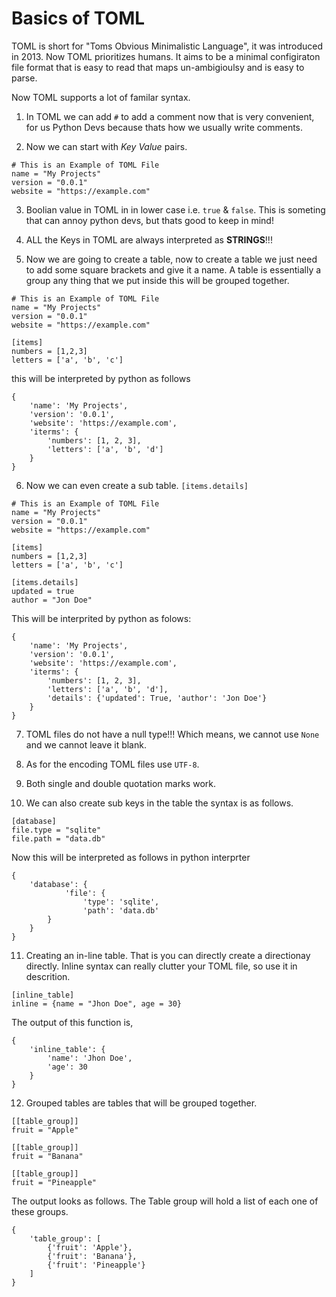 # **Basics of TOML**

TOML is short for "Toms Obvious Minimalistic Language", it was introduced in 2013. Now TOML prioritizes humans. It aims to be a minimal configiraton file format that is easy to read that maps un-ambigioulsy and is easy to parse.

Now TOML supports a lot of familar syntax.
1. In TOML we can add `#` to add a comment now that is very convenient, for us Python Devs because thats how we usually write comments.

2. Now we can start with *Key Value* pairs. 
```
# This is an Example of TOML File
name = "My Projects"
version = "0.0.1"
website = "https://example.com"
```

3. Boolian value in TOML in in lower case i.e. `true` & `false`. This is someting that can annoy python devs, but thats good to keep in mind!

4. ALL the Keys in TOML are always interpreted as **STRINGS**!!!

5. Now we are going to create a table, now to create a table we just need to add some square brackets and give it a name. A table is essentially a group any thing that we put inside this will be grouped together.
```
# This is an Example of TOML File
name = "My Projects"
version = "0.0.1"
website = "https://example.com"

[items]
numbers = [1,2,3]
letters = ['a', 'b', 'c']
```
this will be interpreted by python as follows
```
{
    'name': 'My Projects',
    'version': '0.0.1',
    'website': 'https://example.com',
    'iterms': {
        'numbers': [1, 2, 3],
        'letters': ['a', 'b', 'd']
    }
}
```

6. Now we can even create a sub table. `[items.details]`
```
# This is an Example of TOML File
name = "My Projects"
version = "0.0.1"
website = "https://example.com"

[items]
numbers = [1,2,3]
letters = ['a', 'b', 'c']

[items.details]
updated = true
author = "Jon Doe"
```
This will be interprited by python as folows:
```
{
    'name': 'My Projects',
    'version': '0.0.1',
    'website': 'https://example.com',
    'iterms': {
        'numbers': [1, 2, 3],
        'letters': ['a', 'b', 'd'],
        'details': {'updated': True, 'author': 'Jon Doe'}
    }
}
```

7. TOML files do not have a null type!!! Which means, we cannot use `None` and we cannot leave it blank.

8. As for the encoding TOML files use `UTF-8`.

9. Both single and double quotation marks work.

10. We can also create sub keys in the table the syntax is as follows.
```
[database]
file.type = "sqlite"
file.path = "data.db"
```
Now this will be interpreted as follows in python interprter
```
{
    'database': {
            'file': {
                'type': 'sqlite',
                'path': 'data.db'
        }
    }
}
```

11. Creating an in-line table. That is you can directly create a directionay directly. Inline syntax can really clutter your TOML file, so use it in descrition.
```
[inline_table]
inline = {name = "Jhon Doe", age = 30}
```
The output of this function is,
```
{
    'inline_table': {
        'name': 'Jhon Doe',
        'age': 30
    }
}
```

12. Grouped tables are tables that will be grouped together.
```
[[table_group]]
fruit = "Apple"

[[table_group]]
fruit = "Banana"

[[table_group]]
fruit = "Pineapple"
```
The output looks as follows.
The Table group will hold a list of each one of these groups.
```
{
    'table_group': [
        {'fruit': 'Apple'},
        {'fruit': 'Banana'},
        {'fruit': 'Pineapple'}
    ]
}
```
